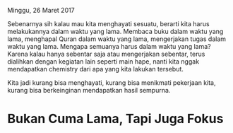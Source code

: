 Minggu, 26 Maret 2017

Sebenarnya sih kalau mau kita menghayati sesuatu, berarti kita harus melakukannya dalam waktu yang lama. Membaca buku dalam waktu yang lama, menghapal Quran dalam waktu yang lama, mengerjakan tugas dalam waktu yang lama. Mengapa semuanya harus dalam waktu yang lama? Karena kalau hanya sebentar saja atau mengerjakan sebentar, terus dialihkan dengan kegiatan lain seperti main hape, nanti kita nggak mendapatkan chemistry dari apa yang kita lakukan tersebut.

Kita jadi kurang bisa menghayati, kurang bisa menikmati pekerjaan kita, kurang bisa berkeinginan mendapatkan hasil sempurna.

# Bukan Cuma Lama, Tapi Juga Fokus